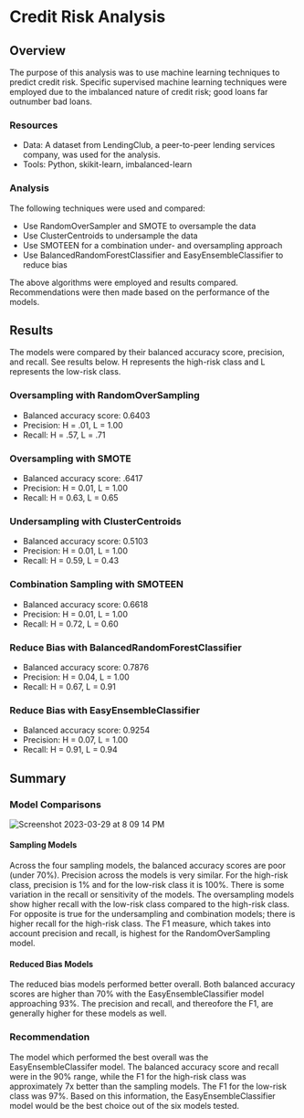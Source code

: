 # Credit Risk Analysis

## Overview
The purpose of this analysis was to use machine learning techniques to predict credit risk. Specific supervised machine learning techniques were employed due to the imbalanced nature of credit risk; good loans far outnumber bad loans. 

### Resources
- Data: A dataset from LendingClub, a peer-to-peer lending services company, was used for the analysis. 
- Tools: Python, skikit-learn, imbalanced-learn

### Analysis
The following techniques were used and compared:
- Use RandomOverSampler and SMOTE to oversample the data
- Use ClusterCentroids to undersample the data
- Use SMOTEEN for a combination under- and oversampling approach
- Use BalancedRandomForestClassifier and EasyEnsembleClassifier to reduce bias

The above algorithms were employed and results compared. Recommendations were then made based on the performance of the models.

## Results
The models were compared by their balanced accuracy score, precision, and recall. See results below. H represents the high-risk class and L represents the low-risk class. 

### Oversampling with RandomOverSampling
* Balanced accuracy score: 0.6403
* Precision: H = .01, L = 1.00
* Recall: H = .57, L = .71

### Oversampling with SMOTE
* Balanced accuracy score: .6417
* Precision: H = 0.01, L = 1.00
* Recall: H = 0.63, L = 0.65

### Undersampling with ClusterCentroids
* Balanced accuracy score: 0.5103
* Precision: H = 0.01, L = 1.00
* Recall: H = 0.59, L = 0.43

### Combination Sampling with SMOTEEN
* Balanced accuracy score: 0.6618
* Precision: H = 0.01, L = 1.00
* Recall: H = 0.72, L = 0.60

### Reduce Bias with BalancedRandomForestClassifier
* Balanced accuracy score: 0.7876
* Precision: H = 0.04, L = 1.00
* Recall: H = 0.67, L = 0.91

### Reduce Bias with EasyEnsembleClassifier
* Balanced accuracy score: 0.9254
* Precision: H = 0.07, L = 1.00
* Recall: H = 0.91, L = 0.94


## Summary

### Model Comparisons
![Screenshot 2023-03-29 at 8 09 14 PM](https://user-images.githubusercontent.com/109118631/228701987-1787f36c-2830-44de-9a93-c9187687ff15.png)

#### Sampling Models
Across the four sampling models, the balanced accuracy scores are poor (under 70%). Precision across the models is very similar. For the high-risk class, precision is 1% and for the low-risk class it is 100%. There is some variation in the recall or sensitivity of the models. The oversampling models show higher recall with the low-risk class compared to the high-risk class. For opposite is true for the undersampling and combination models; there is higher recall for the high-risk class. The F1 measure, which takes into account precision and recall, is highest for the RandomOverSampling model.  

#### Reduced Bias Models
The reduced bias models performed better overall. Both balanced accuracy scores are higher than 70% with the EasyEnsembleClassifier model approaching 93%. The precision and recall, and thereofore the F1, are generally higher for these models as well. 

### Recommendation
The model which performed the best overall was the EasyEnsembleClassifer model. The balanced accuracy score and recall were in the 90% range, while the F1 for the high-risk class was approximately 7x better than the sampling models. The F1 for the low-risk class was 97%. Based on this information, the EasyEnsembleClassifier model would be the best choice out of the six models tested.
